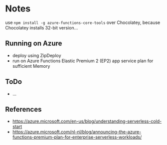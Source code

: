 # Notes

use `npm install -g azure-functions-core-tools` over Chocolatey, because Chocolatey installs 32-bit version...

## Running on Azure
- deploy using ZipDeploy
- run on Azure Functions Elastic Premium 2 (EP2) app service plan for sufficient Memory

## ToDo
- ...

## References
- https://azure.microsoft.com/en-us/blog/understanding-serverless-cold-start
- https://azure.microsoft.com/nl-nl/blog/announcing-the-azure-functions-premium-plan-for-enterprise-serverless-workloads/